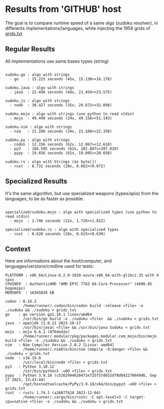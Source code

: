 # Results from 'GITHUB' host

The goal is to compare runtime speed of a same algo (sudoku resolver), in differents implementations/languages, while injecting the 1956 grids of [grids.txt](grids.txt)

## Regular Results

All implementations use same bases types (string)

```

sudoku.go : algo with strings
  - go    : 15.225 seconds (45x, 15.130><16.178)

sudoku.java : algo with strings
  - java  : 22.446 seconds (64x, 21.454><23.575)

sudoku.js : algo with strings
  - node  : 30.427 seconds (35x, 29.672><32.098)

sudoku.mojo : algo with strings (use python to read stdin)
  - mojo  : 49.440 seconds (24x, 49.156><51.143)

sudoku.nim : algo with strings
  - nim   : 21.288 seconds (24x, 21.160><22.358)

sudoku.py : algo with strings
  - codon : 12.156 seconds (62x, 12.067><12.610)
  - py3   : 104.505 seconds (62x, 101.887><107.829)
  - pypy  : 19.656 seconds (62x, 19.095><20.650)

sudoku.rs : algo with Strings (as byte[])
  - rust  : 8.731 seconds (28x, 8.662><9.072)

```

## Specialized Results

It's the same algorithm, but use specialized weapons (types/apis) from the languages, to be as faster as possible.

```

specialized/sudoku.mojo : algo with specialized types (use python to read stdin)
  - mojo  : 1.746 seconds (22x, 1.726><1.812)

specialized/sudoku.rs : algo with specialized types
  - rust  : 0.620 seconds (28x, 0.615><0.630)

```
## Context

Here are informations about the host/computer, and languages/versions/cmdline used for tests:
```
PLATFORM : x86_64/Linux-6.2.0-1018-azure-x86_64-with-glibc2.35 with 4 cpus
CPUINFO  : AuthenticAMD "AMD EPYC 7763 64-Core Processor" (4890.85 bogomips)
MEMINFO  : 16365028 kB

codon : 0.16.3
        /home/runner/.codon/bin/codon build -release <file> -o ./sudoku && ./sudoku < grids.txt
go    : go version go1.18.1 linux/amd64
        /usr/bin/go build -o ./sudoku <file>  && ./sudoku < grids.txt
java  : openjdk 11.0.21 2023-10-17
        /usr/bin/javac <file> && /usr/bin/java Sudoku < grids.txt
mojo  : mojo 0.6.1 (876ded2e)
        /home/runner/.modular/pkg/packages.modular.com_mojo/bin/mojo build <file> -o ./sudoku && ./sudoku < grids.txt
nim   : Nim Compiler Version 2.0.2 [Linux: amd64]
        /home/runner/.nimble/bin/nim compile -d:danger <file> && ./sudoku < grids.txt
node  : v18.19.0
        /usr/local/bin/node <file> < grids.txt
py3   : Python 3.10.12
        /usr/bin/python3 -uOO <file> < grids.txt
pypy  : Python 3.9.18 (c5262994620471e725f57d652d78d842270649d6, Sep 27 2023, 13:43:44)
        /opt/hostedtoolcache/PyPy/3.9.18/x64/bin/pypy3 -uOO <file> < grids.txt
rust  : rustc 1.74.1 (a28077b28 2023-12-04)
        /home/runner/.cargo/bin/rustc -C opt-level=3 -C target-cpu=native <file> -o ./sudoku && ./sudoku < grids.txt

```


